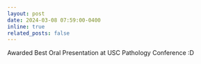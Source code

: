 ```yaml
---
layout: post
date: 2024-03-08 07:59:00-0400
inline: true
related_posts: false
---
```


Awarded Best Oral Presentation at USC Pathology Conference :D 